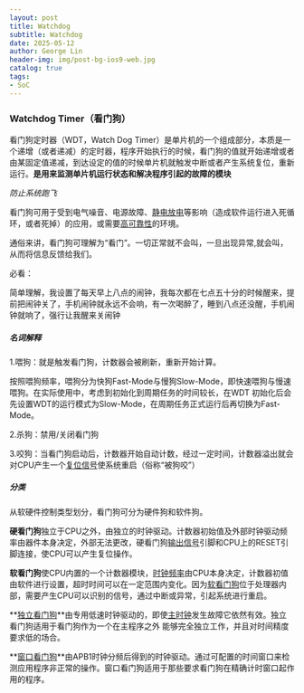 ```yaml
---
layout: post
title: Watchdog
subtitle: Watchdog
date: 2025-05-12
author: George Lin
header-img: img/post-bg-ios9-web.jpg
catalog: true
tags:
- SoC
---
```






### Watchdog Timer（看门狗）

看门狗定时器（WDT，Watch Dog Timer）是单片机的一个组成部分，本质是一个递增（或者递减）的定时器，程序开始执行的时候，看门狗的值就开始递增或者由某固定值递减，到达设定的值的时候单片机就触发中断或者产生系统复位，重新运行。**是用来监测单片机运行状态和解决程序引起的故障的模块**

*防止系统跑飞*

看门狗可用于受到电气噪音、电源故障、[静电放电](https://zhida.zhihu.com/search?content_id=233463159&content_type=Article&match_order=1&q=静电放电&zhida_source=entity)等影响（造成软件运行进入死循环，或者死掉）的应用，或需要[高可靠性](https://zhida.zhihu.com/search?content_id=233463159&content_type=Article&match_order=1&q=高可靠性&zhida_source=entity)的环境。

通俗来讲，看门狗可理解为“看门”。一切正常就不会叫，一旦出现异常,就会叫，从而将信息反馈给我们。

必看：

简单理解，我设置了每天早上八点的闹钟，我每次都在七点五十分的时候醒来，提前把闹钟关了，手机闹钟就永远不会响，有一次喝醉了，睡到八点还没醒，手机闹钟就响了，强行让我醒来关闹钟

##### 名词解释

1.喂狗：就是触发看门狗，计数器会被刷新，重新开始计算。

按照喂狗频率，喂狗分为快狗Fast-Mode与慢狗Slow-Mode，即快速喂狗与慢速喂狗。在实际使用中，考虑到初始化到周期任务的时间较长，在WDT 初始化后会先设置WDT的运行模式为Slow-Mode，在周期任务正式运行后再切换为Fast-Mode。

2.杀狗：禁用/关闭看门狗

3.咬狗：当看门狗启动后，计数器开始自动计数，经过一定时间，计数器溢出就会对CPU产生一个[复位信号](https://zhida.zhihu.com/search?content_id=233463159&content_type=Article&match_order=1&q=复位信号&zhida_source=entity)使系统重启（俗称“被狗咬”）

##### 分类

从软硬件控制类型划分，看门狗可分为硬件狗和软件狗。

**硬看门狗**独立于CPU之外，由独立的时钟驱动。计数器初始值及外部时钟驱动频率由器件本身决定，外部无法更改，硬看门狗[输出信号](https://zhida.zhihu.com/search?content_id=233463159&content_type=Article&match_order=1&q=输出信号&zhida_source=entity)引脚和CPU上的RESET引脚连接，使CPU可以产生复位操作。

**软看门狗**使CPU内置的一个计数器模块，[时钟频率](https://zhida.zhihu.com/search?content_id=233463159&content_type=Article&match_order=1&q=时钟频率&zhida_source=entity)由CPU本身决定，计数器初值由软件进行设置，超时时间可以在一定范围内变化。因为[软看门狗](https://zhida.zhihu.com/search?content_id=233463159&content_type=Article&match_order=2&q=软看门狗&zhida_source=entity)位于处理器内部，需要产生CPU可以识别的信号，通过中断或异常，引起系统进行重启。

**[独立看门狗](https://zhida.zhihu.com/search?content_id=233463159&content_type=Article&match_order=1&q=独立看门狗&zhida_source=entity)**由专用低速时钟驱动的，即使[主时钟](https://zhida.zhihu.com/search?content_id=233463159&content_type=Article&match_order=1&q=主时钟&zhida_source=entity)发生故障它依然有效。独立看门狗适用于看门狗作为一个在主程序之外 能够完全独立工作，并且对时间精度要求低的场合。

**[窗口看门狗](https://zhida.zhihu.com/search?content_id=233463159&content_type=Article&match_order=1&q=窗口看门狗&zhida_source=entity)**由APB1时钟分频后得到的时钟驱动。通过可配置的时间窗口来检测应用程序非正常的操作。窗口看门狗适用于那些要求看门狗在精确计时窗口起作用的程序。